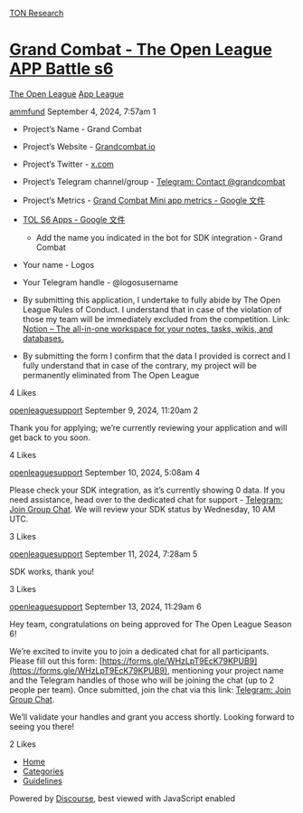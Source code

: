 [TON Research](/)

# [Grand Combat - The Open League APP Battle s6](/t/grand-combat-the-open-league-app-battle-s6/30596)

[The Open League](/c/the-open-league/app-leaderboard/58)  [App League](/c/the-open-league/app-leaderboard/58) 

    

[ammfund](https://tonresear.ch/u/ammfund)  September 4, 2024, 7:57am  1

*   Project’s Name - Grand Combat
    
*   Project’s Website - [Grandcombat.io](http://Grandcombat.io)
    
*   Project’s Twitter - [x.com](https://x.com/grand_combat)
    
*   Project’s Telegram channel/group - [Telegram: Contact @grandcombat](https://t.me/grandcombat)
    
*   Project’s Metrics - [Grand Combat Mini app metrics - Google 文件](https://docs.google.com/document/d/1-D1gHYguqxlkVDLQPwXlNOs7FqZtlaHLBActi8b6UoU/edit)
    
*   [TOL S6 Apps - Google 文件](https://docs.google.com/document/d/12Vq9uTPlCdkAeTZabmMUw2u06Z-93CUFFlqyI4Vg_tk/edit?usp=sharing)
    
    *   Add the name you indicated in the bot for SDK integration - Grand Combat
*   Your name - Logos
    
*   Your Telegram handle - @logosusername
    
*   By submitting this application, I undertake to fully abide by The Open League Rules of Conduct. I understand that in case of the violation of those my team will be immediately excluded from the competition. Link: [Notion – The all-in-one workspace for your notes, tasks, wikis, and databases.](https://ton-org.notion.site/The-Open-League-Rules-of-Conduct-04f4a0fedf1a401687075f5efd83de68)
    
*   By submitting the form I confirm that the data I provided is correct and I fully understand that in case of the contrary, my project will be permanently eliminated from The Open League
    

  4 Likes

[openleaguesupport](https://tonresear.ch/u/openleaguesupport) September 9, 2024, 11:20am  2

Thank you for applying; we’re currently reviewing your application and will get back to you soon.

  4 Likes

[openleaguesupport](https://tonresear.ch/u/openleaguesupport) September 10, 2024, 5:08am  4

Please check your SDK integration, as it’s currently showing 0 data. If you need assistance, head over to the dedicated chat for support - [Telegram: Join Group Chat](https://t.me/+ZOa8GSiVpyxmMWFi). We will review your SDK status by Wednesday, 10 AM UTC.

  3 Likes

[openleaguesupport](https://tonresear.ch/u/openleaguesupport) September 11, 2024, 7:28am  5

SDK works, thank you!

  3 Likes

[openleaguesupport](https://tonresear.ch/u/openleaguesupport) September 13, 2024, 11:29am  6

Hey team, congratulations on being approved for The Open League Season 6!

We’re excited to invite you to join a dedicated chat for all participants. Please fill out this form: [https://forms.gle/WHzLpT9EcK79KPUB9](https://forms.gle/WHzLpT9EcK79KPUB9), mentioning your project name and the Telegram handles of those who will be joining the chat (up to 2 people per team). Once submitted, join the chat via this link: [Telegram: Join Group Chat](https://t.me/+TbKriSZt35BiNmUy).

We’ll validate your handles and grant you access shortly. Looking forward to seeing you there!

  2 Likes

*   [Home](/)
*   [Categories](/categories)
*   [Guidelines](/guidelines)

Powered by [Discourse](https://www.discourse.org), best viewed with JavaScript enabled